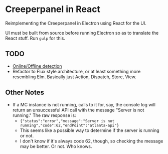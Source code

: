 Creeperpanel in React
=====================

Reimplementing the Creeperpanel in Electron using React for the UI.

UI must be built from source before running Electron so as to translate the React stuff.  Run `gulp` for this.



TODO
----

- [Online/Offline detection](http://electron.atom.io/docs/v0.36.7/tutorial/online-offline-events/)
- Refactor to Flux style architecture, or at least something more resembling Elm.  Basically just Action, Dispatch, Store, View.



Other Notes
-----------

- If a MC instance is not running, calls to it for, say, the console log will return an unsuccessful API call with the message "Server is not running."  The raw response is:
	- `{"status":"error","message":"Server is not running","code":62,"endPoint":"atlanta-api"}`
	- This seems like a possible way to determine if the server is running or not.
	- I don't know if it's always code 62, though, so checking the message may be better.  Or not.  Who knows.
